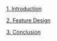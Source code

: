 
[1. Introduction](3.1/3.1-introducing.md)

[2. Feature Design](3.2/3.2-feature-design.md)

[3. Conclusion](3.3/3.3-conclusion.md)
